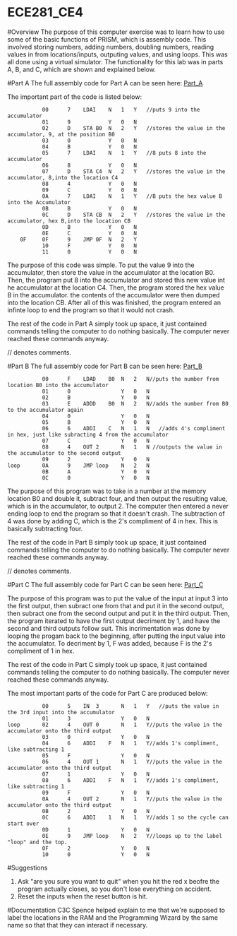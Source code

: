 ECE281_CE4
==========


#Overview
The purpose of this computer exercise was to learn how to use some of the basic functions of PRISM, which is assembly code.  This involved storing numbers, adding numbers, doubling numbers, reading values in from locations/inputs, outputing values, and using loops.  This was all done using a virtual simulator. The functionality for this lab was in parts A, B, and C, which are shown and explained below. 




#Part A
The full assembly code for Part A can be seen here: [Part_A](https://raw.githubusercontent.com/JohnTerragnoli/ECE281_CE4/master/Part%20A%20Code.psm)

The important part of the code is listed below: 

```
		   00	   7	LDAI	N	1	Y  	//puts 9 into the accumulator
		   01	   9			Y	0	N
		   02	   D	STA	B0	N	2	Y   //stores the value in the accumulator, 9, at the position B0	
		   03	   0			Y	0	N
		   04	   B			Y	0	N
		   05	   7	LDAI	N	1	Y   //8	puts 8 into the accumulator
		   06	   8		  	Y	0	N
		   07	   D	STA	C4	N	2	Y   //stores the value in the accumulator, 8,into the location C4
		   08	   4			Y	0	N
		   09	   C			Y	0	N
		   0A	   7	LDAI	N	1	Y 	//B	puts the hex value B into the Accumulator
		   0B	   B			Y	0	N
		   0C	   D	STA	CB  N	2	Y   //stores the value in the accumulator, hex B,into the location CB
		   0D	   B			Y	0	N
		   0E	   C			Y	0	N
	0F	   0F	   9	JMP	0F	N	2	Y
		   10	   F			Y	0	N
		   11	   0			Y	0	N

```

The purpose of this code was simple.  To put the value 9 into the accumulator, then store the value in the accumulator at the location B0.  Then, the program put 8 into the accumulator and stored this new value int he accumulator at the location C4.  Then, the program stored the hex value B in the accumulator.  the contents of the accumulator were then dumped into the location CB.  After all of this was finished, the program entered an infinte loop to end the program so that it would not crash.  

The rest of the code in Part A simply took up space, it just contained commands telling the computer to do nothing basically.  The computer never reached these commands anyway.  


// denotes comments.  


#Part B
The full assembly code for Part B can be seen here: [Part_B](https://raw.githubusercontent.com/JohnTerragnoli/ECE281_CE4/master/Part%20B%20Code.psm)

```
		   00	   F	LDAD	B0	N	2	N//puts the number from location B0 into the accumulator
		   01	   0				Y	0	N
		   02	   B				Y	0	N
		   03	   E	ADDD	B0	N	2	N//adds the number from B0 to the accumulator again
		   04	   0				Y	0	N
		   05	   B				Y	0	N
		   06	   6	ADDI	C	N	1	N	//adds 4's compliment in hex, just like subracting 4 from the accumulator
		   07	   C				Y	0	N
		   08	   4	OUT	2		N	1	N //outputs the value in the accumulator to the second output
		   09	   2				Y	0	N
loop	   0A	   9	JMP	loop	N	2	N
		   0B	   A				Y	0	N
		   0C	   0				Y	0	N

```

The purpose of this program was to take in a number at the memory location B0 and double it, subtract four, and then output the resulting value, which is in the accumulator, to output 2.  The computer then entered a never ending loop to end the program so that it doesn't crash.  The subtraction of 4 was done by adding C, which is the 2's compliment of 4 in hex.  This is basically subtracting four.  

The rest of the code in Part B simply took up space, it just contained commands telling the computer to do nothing basically.  The computer never reached these commands anyway.  


// denotes comments.  

#Part C
The full assembly code for Part C can be seen here: [Part_C](https://raw.githubusercontent.com/JohnTerragnoli/ECE281_CE4/master/Part%20C%20Code.psm)

The purpose of this program was to put the value of the input at input 3 into the first output, then subract one from that and put it in the second output, then subract one from the second output and put it in the third output.  Then, the program iterated to have the first output decriment by 1, and have the second and third outputs follow suit. This incrimentation was done by looping the progam back to the beginning, after putting the input value into the accumulator.  To decriment by 1, F was added, because F is the 2's compliment of 1 in hex.  

The rest of the code in Part C simply took up space, it just contained commands telling the computer to do nothing basically.  The computer never reached these commands anyway.  

The most important parts of the code for Part C are produced below: 


```
		   00	   5	IN	3		N	1	Y	//puts the value in the 3rd input into the accumulator
		   01	   3				Y	0	N
loop	   02	   4	OUT	0		N	1	Y//puts the value in the accumulator onto the third output
		   03	   0				Y	0	N
		   04	   6	ADDI	F	N	1	Y//adds 1's compliment, like subtracting 1
		   05	   F				Y	0	N
		   06	   4	OUT	1		N	1	Y//puts the value in the accumulator onto the third output
		   07	   1				Y	0	N
		   08	   6	ADDI	F	N	1	Y//adds 1's compliment, like subtracting 1
		   09	   F				Y	0	N
		   0A	   4	OUT	2		N	1	Y//puts the value in the accumulator onto the third output
		   0B	   2				Y	0	N
		   0C	   6	ADDI	1	N	1	Y//adds 1 so the cycle can start over
		   0D	   1				Y	0	N
		   0E	   9	JMP	loop	N	2	Y//loops up to the label "loop" and the top.  
		   0F	   2				Y	0	N
		   10	   0				Y	0	N
```



#Suggestions
1. Ask "are you sure you want to quit" when you hit the red x beofre the program actually closes, so you don't lose everything on accident. 
2. Reset the inputs when the reset button is hit.  


#Documentation
C3C Spence helped explain to me that we're supposed to label the locations in the RAM and the Programming Wizard by the same name so that that they can interact if necessary.  

